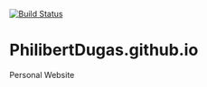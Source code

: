 [![Build Status](https://travis-ci.org/PhilibertDugas/PhilibertDugas.github.io.svg?branch=master)](https://travis-ci.org/PhilibertDugas/PhilibertDugas.github.io)
# PhilibertDugas.github.io
Personal Website
